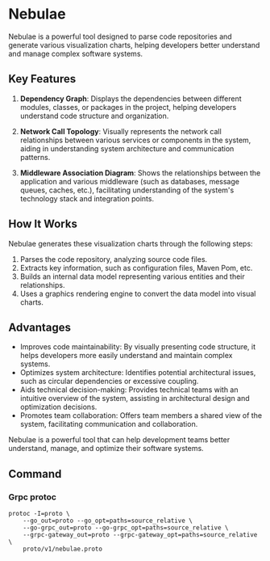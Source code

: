 # Nebulae

Nebulae is a powerful tool designed to parse code repositories and generate various visualization charts, helping developers better understand and manage complex software systems.

## Key Features

1. **Dependency Graph**: Displays the dependencies between different modules, classes, or packages in the project, helping developers understand code structure and organization.

2. **Network Call Topology**: Visually represents the network call relationships between various services or components in the system, aiding in understanding system architecture and communication patterns.

3. **Middleware Association Diagram**: Shows the relationships between the application and various middleware (such as databases, message queues, caches, etc.), facilitating understanding of the system's technology stack and integration points.

## How It Works

Nebulae generates these visualization charts through the following steps:

1. Parses the code repository, analyzing source code files.
2. Extracts key information, such as configuration files, Maven Pom, etc.
3. Builds an internal data model representing various entities and their relationships.
4. Uses a graphics rendering engine to convert the data model into visual charts.

## Advantages

- Improves code maintainability: By visually presenting code structure, it helps developers more easily understand and maintain complex systems.
- Optimizes system architecture: Identifies potential architectural issues, such as circular dependencies or excessive coupling.
- Aids technical decision-making: Provides technical teams with an intuitive overview of the system, assisting in architectural design and optimization decisions.
- Promotes team collaboration: Offers team members a shared view of the system, facilitating communication and collaboration.

Nebulae is a powerful tool that can help development teams better understand, manage, and optimize their software systems.

## Command

### Grpc protoc

```
protoc -I=proto \
    --go_out=proto --go_opt=paths=source_relative \
    --go-grpc_out=proto --go-grpc_opt=paths=source_relative \
    --grpc-gateway_out=proto --grpc-gateway_opt=paths=source_relative \
    proto/v1/nebulae.proto
```